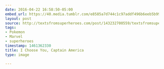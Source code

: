 ```yaml
---
date: 2016-04-22 16:58:50-05:00
embed_url: https://40.media.tumblr.com/e8585a7d744c1c97addf496b6eeb5b99/tumblr_o5ug67eMw51rvya9ro5_400.jpg
layout: post
source: http://textsfromsuperheroes.com/post/143232700559/textsfromsuperheroes-all-tees-just-14-until
tags:
- Pokemon
- Marvel
- superheroes
timestamp: 1461362330
title: I Choose You, Captain America
type: image

---
```

